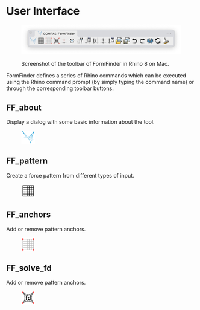 # User Interface

<figure><img src="../.gitbook/assets/FormFinder_toolbar.png" alt="FormFinder toolbar"><figcaption><p>Screenshot of the toolbar of FormFinder in Rhino 8 on Mac.</p></figcaption></figure>

FormFinder defines a series of Rhino commands which can be executed using the Rhino command prompt (by simply typing the command name) or through the corresponding toolbar buttons.

## FF\_about

Display a dialog with some basic information about the tool.

<div align="left" data-full-width="false">
<figure><img src="../../resources/FF_toolbar_buttons/1_FF.svg" alt="" width="36"><figcaption></figcaption></figure>
</div>

## FF\_pattern

Create a force pattern from different types of input.

<div align="left" data-full-width="false">
<figure><img src="../../resources/FF_toolbar_buttons/6_FF_pattern.svg" alt="" width="36"><figcaption></figcaption></figure>
</div>

## FF\_anchors

Add or remove pattern anchors.

<div align="left" data-full-width="false">
<figure><img src="../../resources/FF_toolbar_buttons/7_FF_anchors.svg" alt="" width="36"><figcaption></figcaption></figure>
</div>

## FF\_solve\_fd

Add or remove pattern anchors.

<div align="left" data-full-width="false">
<figure><img src="../../resources/FF_toolbar_buttons/8_FF_fd.svg" alt="" width="36"><figcaption></figcaption></figure>
</div>
